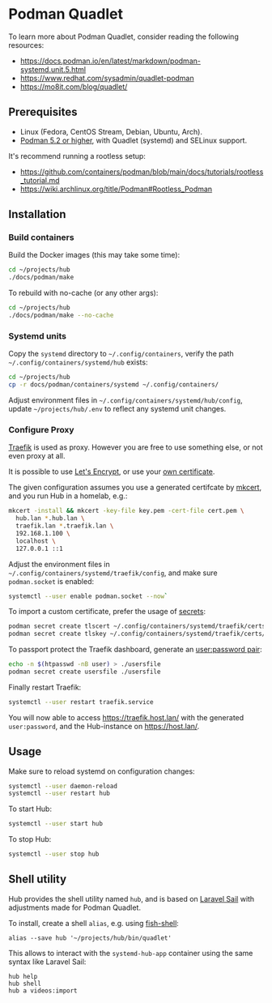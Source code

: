 # Podman Quadlet

To learn more about Podman Quadlet, consider reading the following resources:

- <https://docs.podman.io/en/latest/markdown/podman-systemd.unit.5.html>
- <https://www.redhat.com/sysadmin/quadlet-podman>
- <https://mo8it.com/blog/quadlet/>

## Prerequisites

- Linux (Fedora, CentOS Stream, Debian, Ubuntu, Arch).
- [Podman 5.2 or higher](https://podman.io/), with Quadlet (systemd) and SELinux support.

It's recommend running a rootless setup:

- <https://github.com/containers/podman/blob/main/docs/tutorials/rootless_tutorial.md>
- <https://wiki.archlinux.org/title/Podman#Rootless_Podman>

## Installation

### Build containers

Build the Docker images (this may take some time):

```bash
cd ~/projects/hub
./docs/podman/make
```

To rebuild with no-cache (or any other args):

```bash
cd ~/projects/hub
./docs/podman/make --no-cache
```

### Systemd units

Copy the `systemd` directory to `~/.config/containers`, verify the path `~/.config/containers/systemd/hub` exists:

```bash
cd ~/projects/hub
cp -r docs/podman/containers/systemd ~/.config/containers/
```

Adjust environment files in `~/.config/containers/systemd/hub/config`, update `~/projects/hub/.env` to reflect any systemd unit changes.

### Configure Proxy

[Traefik](https://doc.traefik.io/traefik/) is used as proxy. However you are free to use something else, or not even proxy at all.

It is possible to use [Let's Encrypt](https://doc.traefik.io/traefik/https/acme/), or use your [own certificate](https://doc.traefik.io/traefik/https/tls/).

The given configuration assumes you use a generated certifcate by [mkcert](https://github.com/FiloSottile/mkcert), and you run Hub in a homelab, e.g.:

```bash
mkcert -install && mkcert -key-file key.pem -cert-file cert.pem \
  hub.lan *.hub.lan \
  traefik.lan *.traefik.lan \
  192.168.1.100 \
  localhost \
  127.0.0.1 ::1
```

Adjust the environment files in `~/.config/containers/systemd/traefik/config`, and make sure `podman.socket` is enabled:

```bash
systemctl --user enable podman.socket --now`
```

To import a custom certificate, prefer the usage of [secrets](https://www.redhat.com/sysadmin/new-podman-secrets-command):

```bash
podman secret create tlscert ~/.config/containers/systemd/traefik/certs/cert.pem
podman secret create tlskey ~/.config/containers/systemd/traefik/certs/key.pem
```

To passport protect the Traefik dashboard, generate an [user:password pair](https://doc.traefik.io/traefik/middlewares/http/basicauth/#usersfile):

```bash
echo -n $(htpasswd -nB user) > ./usersfile
podman secret create usersfile ./usersfile
```

Finally restart Traefik:

```bash
systemctl --user restart traefik.service
```

You will now able to access <https://traefik.host.lan/> with the generated `user:password`, and the Hub-instance on <https://host.lan/>.

## Usage

Make sure to reload systemd on configuration changes:

```bash
systemctl --user daemon-reload
systemctl --user restart hub
```

To start Hub:

```bash
systemctl --user start hub
```

To stop Hub:

```bash
systemctl --user stop hub
```

## Shell utility

Hub provides the shell utility named `hub`, and is based on [Laravel Sail](https://github.com/laravel/sail/blob/1.x/bin/sail) with adjustments made for Podman Quadlet.

To install, create a shell `alias`, e.g. using [fish-shell](https://fishshell.com/docs/current/cmds/alias.html):

```fish
alias --save hub '~/projects/hub/bin/quadlet'
```

This allows to interact with the `systemd-hub-app` container using the same syntax like Laravel Sail:

```fish
hub help
hub shell
hub a videos:import
```

